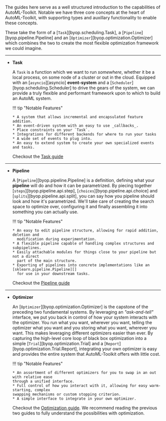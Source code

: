 The guides here serve as a well structured introduction to the capabilities
of AutoML-Toolkit. Notable we have three core concepts at the heart of
AutoML-Toolkit, with supporting types and auxillary functionality to
enable these concepts.

These take the form of a [`Task`][byop.scheduling.Task], a [`Pipeline`][byop.pipeline.Pipeline]
and an [`Optimizer`][byop.optimization.Optimizer] which combines the two
to create the most flexible optimization framework we could imagine.

---

-   **Task**

    A `Task` is a function which we want to run _somewhere_, whether it be a local
    process, on some node of a cluster or out in the cloud. Equipped with an
    [`asyncio`][asyncio] **event-system** and a [`Scheduler`][byop.scheduling.Scheduler]
    to drive the gears of the system, we can provide a truly flexible and performant framework
    upon to which to build an AutoML system.

    !!! tip "Notable Features"

        * A system that allows incremental and encapsulated feature addition.
        * An event-driven system with an easy to use _callbacks_.
        * Place constraints on your `Task`.
        * Integrations for different backends for where to run your tasks
        * A wide set of events to plug into.
        * An easy to extend system to create your own specialized events and tasks.

    Checkout the [Task guide](./tasks.md)

---

-   **Pipeline**

    A [`Pipeline`][byop.pipeline.Pipeline] is a definition,
    defining what your **pipeline** will do and how
    it can be parametrized. By piecing together [`steps`][byop.pipeline.api.step],
    [`choices`][byop.pipeline.api.choice] and [`splits`][byop.pipeline.api.split], you can
    say how you pipeline should look and how it's parametrized. We'll take care
    of creating the search space to optimize over, configuring it and finally assembling
    it into something you can actually use.

    !!! tip "Notable Features"

        * An easy to edit pipeline structure, allowing for rapid addition, deletion and
          modification during experimentation.
        * A flexible pipeline capable of handling complex structures and subpipelines.
        * Easily attachable modules for things close to your pipeline but not a direct
          part of the main structure.
        * Exporting of pipelines into concrete implementations like an [sklearn.pipeline.Pipeline][]
          for use in your downstream tasks.

    Checkout the [Pipeline guide](./pipelines.md)

---

-   **Optimizer**

    An [`Optimizer`][byop.optimization.Optimizer] is the capstone of the preceding two
    fundamental systems. By leveraging an _"ask-and-tell"_ interface, we put you back
    in control of how your system interacts with the optimizer. You run what you want,
    wherever you want, telling the optimizer what you want and you storing what you want,
    wherever you want.
    This makes leveraging different optimizers easier than ever. By capturing the high-level
    core loop of black box optimization into a simple [`Trial`][byop.optimization.Trial] and
    a [`Report`][byop.optimization.Trial.Report], integrating your own optimizer is easy and
    provides the entire system that AutoML-Toolkit offers with little cost.

    !!! tip "Notable Features"

        * An assortment of different optimizers for you to swap in an out with relative ease
        through a unified interface.
        * Full control of how you interact with it, allowing for easy warm-starting, complex
        swapping mechanisms or custom stopping criterion.
        * A simple interface to integrate in your own optimizer.

    Checkout the [Optimization guide](./optimization.md). We recommend reading the previous
    two guides to fully understand the possibilities with optimization.
